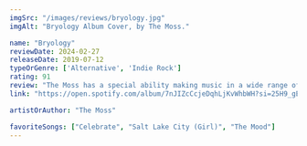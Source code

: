 ```yaml
---
imgSrc: "/images/reviews/bryology.jpg"
imgAlt: "Bryology Album Cover, by The Moss."

name: "Bryology"
reviewDate: 2024-02-27
releaseDate: 2019-07-12
typeOrGenre: ['Alternative', 'Indie Rock']
rating: 91
review: "The Moss has a special ability making music in a wide range of styles. My other favorite from them is the single 'Willie's Song', which is considered reggae. This album, on the other hand, is an alt rock/indie rock inspired album that I highly recommend you give a listen. Not only do they sound great and masterfully craft an amazing ambience with the music, they also did an amazing job with the lyricism (i.e. on 'Celebrate'). Highly recommend, great vibe."
link: "https://open.spotify.com/album/7nJIZcCcjeDqhLjKvWhbWH?si=25H9_gESQRaggfwpE_ipZw"

artistOrAuthor: "The Moss"

favoriteSongs: ["Celebrate", "Salt Lake City (Girl)", "The Mood"]
---
```

